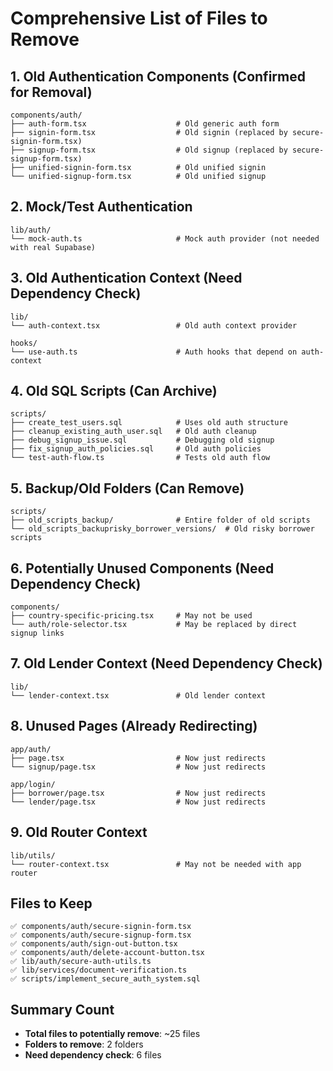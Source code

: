 # Comprehensive List of Files to Remove

## 1. Old Authentication Components (Confirmed for Removal)
```
components/auth/
├── auth-form.tsx                    # Old generic auth form
├── signin-form.tsx                  # Old signin (replaced by secure-signin-form.tsx)
├── signup-form.tsx                  # Old signup (replaced by secure-signup-form.tsx)
├── unified-signin-form.tsx          # Old unified signin
└── unified-signup-form.tsx          # Old unified signup
```

## 2. Mock/Test Authentication
```
lib/auth/
└── mock-auth.ts                     # Mock auth provider (not needed with real Supabase)
```

## 3. Old Authentication Context (Need Dependency Check)
```
lib/
└── auth-context.tsx                 # Old auth context provider

hooks/
└── use-auth.ts                      # Auth hooks that depend on auth-context
```

## 4. Old SQL Scripts (Can Archive)
```
scripts/
├── create_test_users.sql            # Uses old auth structure
├── cleanup_existing_auth_user.sql   # Old auth cleanup
├── debug_signup_issue.sql           # Debugging old signup
├── fix_signup_auth_policies.sql     # Old auth policies
└── test-auth-flow.ts                # Tests old auth flow
```

## 5. Backup/Old Folders (Can Remove)
```
scripts/
├── old_scripts_backup/              # Entire folder of old scripts
└── old_scripts_backuprisky_borrower_versions/  # Old risky borrower scripts
```

## 6. Potentially Unused Components (Need Dependency Check)
```
components/
├── country-specific-pricing.tsx     # May not be used
└── auth/role-selector.tsx           # May be replaced by direct signup links
```

## 7. Old Lender Context (Need Dependency Check)
```
lib/
└── lender-context.tsx               # Old lender context
```

## 8. Unused Pages (Already Redirecting)
```
app/auth/
├── page.tsx                         # Now just redirects
└── signup/page.tsx                  # Now just redirects

app/login/
├── borrower/page.tsx                # Now just redirects
└── lender/page.tsx                  # Now just redirects
```

## 9. Old Router Context
```
lib/utils/
└── router-context.tsx               # May not be needed with app router
```

## Files to Keep
```
✅ components/auth/secure-signin-form.tsx
✅ components/auth/secure-signup-form.tsx  
✅ components/auth/sign-out-button.tsx
✅ components/auth/delete-account-button.tsx
✅ lib/auth/secure-auth-utils.ts
✅ lib/services/document-verification.ts
✅ scripts/implement_secure_auth_system.sql
```

## Summary Count
- **Total files to potentially remove**: ~25 files
- **Folders to remove**: 2 folders
- **Need dependency check**: 6 files